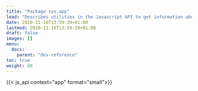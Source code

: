 ```yaml
---
title: "Package sys.app"
lead: "Describes utilities in the Javascript API to get information about the app."
date: 2020-11-16T13:59:39+01:00
lastmod: 2020-11-16T13:59:39+01:00
draft: false
images: []
menu:
  docs:
    parent: "dev-reference"
toc: true
weight: 60
---
```


{{< js_api context="app" format="small">}}

     